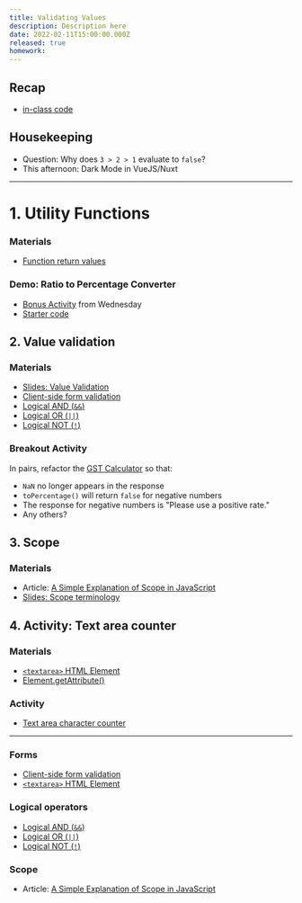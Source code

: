 ```yaml
---
title: Validating Values
description: Description here
date: 2022-02-11T15:00:00.000Z
released: true
homework: 
---
```


## Recap
- [in-class code](https://github.com/sait-wbdv/in-class-w22/tree/main/02-11-validation)

## Housekeeping
- Question: Why does `3 > 2 > 1` evaluate to `false`?
- This afternoon: Dark Mode in VueJS/Nuxt

---

# 1. Utility Functions
### Materials
- [Function return values](https://developer.mozilla.org/en-US/docs/Learn/JavaScript/Building_blocks/Return_values)

### Demo: Ratio to Percentage Converter
- [Bonus Activity](https://gist.github.com/acidtone/64c3c63e0ee7de3aa56adfc99deeeef8#bonus-activity) from Wednesday
- [Starter code](https://github.com/sait-wbdv/in-class-w22/tree/main/02-11-validation)

## 2. Value validation
### Materials
- [Slides: Value Validation](https://sait-wbdv.github.io/slides/w22/cpnt262/js-value-validation.html)
- [Client-side form validation](https://developer.mozilla.org/en-US/docs/Learn/Forms/Form_validation)
- [Logical AND (`&&`)](https://developer.mozilla.org/en-US/docs/Web/JavaScript/Reference/Operators/Logical_AND)
- [Logical OR (`||`)](https://developer.mozilla.org/en-US/docs/Web/JavaScript/Reference/Operators/Logical_OR)
- [Logical NOT (`!`)](https://developer.mozilla.org/en-US/docs/Web/JavaScript/Reference/Operators/Logical_NOT)

### Breakout Activity
In pairs, refactor the [GST Calculator](https://github.com/sait-wbdv/in-class-w22/tree/main/02-11-validation/03-validation-activity) so that:
- `NaN` no longer appears in the response
- `toPercentage()` will return `false` for negative numbers
- The response for negative numbers is "Please use a positive rate."
- Any others?

## 3. Scope
### Materials
- Article: [A Simple Explanation of Scope in JavaScript](https://dmitripavlutin.com/javascript-scope/)
- [Slides: Scope terminology](https://sait-wbdv.github.io/slides/w22/cpnt262/scope-terminology.html)

## 4. Activity: Text area counter
### Materials
- [`<textarea>` HTML Element](https://developer.mozilla.org/en-US/docs/Web/HTML/Element/textarea)
- [Element.getAttribute()](https://developer.mozilla.org/en-US/docs/Web/API/Element/getAttribute)

### Activity
- [Text area character counter](https://gist.github.com/acidtone/74727a562940ead812f46c1b1b870d19)


---

<home-work :home-work="homework">

### Forms
- [Client-side form validation](https://developer.mozilla.org/en-US/docs/Learn/Forms/Form_validation)
- [`<textarea>` HTML Element](https://developer.mozilla.org/en-US/docs/Web/HTML/Element/textarea)

### Logical operators
- [Logical AND (`&&`)](https://developer.mozilla.org/en-US/docs/Web/JavaScript/Reference/Operators/Logical_AND)
- [Logical OR (`||`)](https://developer.mozilla.org/en-US/docs/Web/JavaScript/Reference/Operators/Logical_OR)
- [Logical NOT (`!`)](https://developer.mozilla.org/en-US/docs/Web/JavaScript/Reference/Operators/Logical_NOT)

### Scope
- Article: [A Simple Explanation of Scope in JavaScript](https://dmitripavlutin.com/javascript-scope/)

</home-work>



